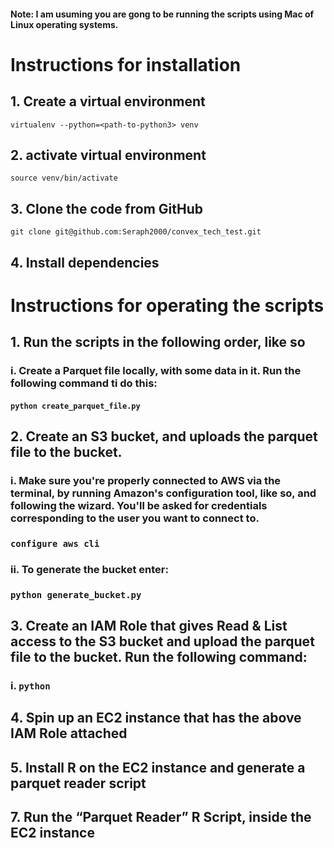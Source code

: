 #### Note: I am usuming you are gong to be running the scripts using Mac of Linux operating systems.

# Instructions for installation


## 1. Create a virtual environment

`virtualenv --python=<path-to-python3> venv`

## 2. activate virtual environment

`source venv/bin/activate`

## 3. Clone the code from GitHub

`git clone git@github.com:Seraph2000/convex_tech_test.git`

## 4. Install dependencies

# Instructions for operating the scripts

## 1. Run the scripts in the following order, like so

### i. Create a Parquet file locally, with some data in it. Run the following command ti do this:

#### `python create_parquet_file.py`


## 2. Create an S3 bucket, and uploads the parquet file to the bucket.

### i. Make sure you're properly connected to AWS via the terminal, by running Amazon's configuration tool, like so, and following the wizard. You'll be asked for credentials corresponding to the user you want to connect to.

### `configure aws cli`

### ii. To generate the bucket enter:

### `python generate_bucket.py`

## 3. Create an IAM Role that gives Read & List access to the S3 bucket and upload the parquet file to the bucket. Run the following command:

### i. `python `


## 4. Spin up an EC2 instance that has the above IAM Role attached


## 5. Install R on the EC2 instance and generate a parquet reader script


## 7. Run the “Parquet Reader” R Script, inside the EC2 instance

